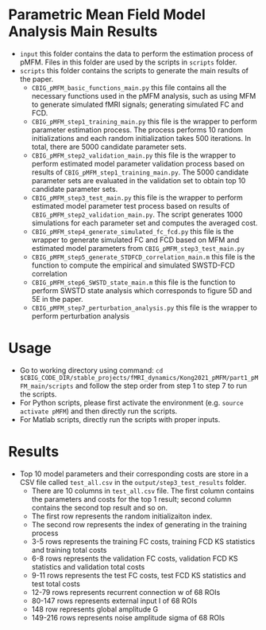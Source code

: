 # Parametric Mean Field Model Analysis Main Results
* `input` this folder contains the data to perform the estimation process of pMFM. Files in this folder are used by the scripts in `scripts` folder.
* `scripts` this folder contains the scripts to generate the main results of the paper. 
    * `CBIG_pMFM_basic_functions_main.py` this file contains all the necessary functions used in the pMFM analysis, such as using MFM to generate simulated fMRI signals; generating simulated FC and FCD.
    * `CBIG_pMFM_step1_training_main.py` this file is the wrapper to perform parameter estimation process. The process performs 10 random initializations and each random initialization takes 500 iterations. In total, there are 5000 candidate parameter sets.
    * `CBIG_pMFM_step2_validation_main.py` this file is the wrapper to perform estimated model parameter validation process based on results of `CBIG_pMFM_step1_training_main.py`. The 5000 candidate parameter sets are evaluated in the validation set to obtain top 10 candidate parameter sets.
    * `CBIG_pMFM_step3_test_main.py` this file is the wrapper to perform estimated model parameter test process based on results of `CBIG_pMFM_step2_validation_main.py`. The script generates 1000 simulations for each parameter set and computes the averaged cost.
    * `CBIG_pMFM_step4_generate_simulated_fc_fcd.py` this file is the wrapper to generate simulated FC and FCD based on MFM and estimated model parameters from `CBIG_pMFM_step3_test_main.py`
    * `CBIG_pMFM_step5_generate_STDFCD_correlation_main.m` this file is the function to compute the empirical and simulated SWSTD-FCD correlation
    * `CBIG_pMFM_step6_SWSTD_state_main.m` this file is the function to perform SWSTD state analysis which corresponds to figure 5D and 5E in the paper.
    * `CBIG_pMFM_step7_perturbation_analysis.py` this file is the wrapper to perform perturbation analysis

# Usage
* Go to working directory using command: `cd $CBIG_CODE_DIR/stable_projects/fMRI_dynamics/Kong2021_pMFM/part1_pMFM_main/scripts` and follow the step order from step 1 to step 7 to run the scripts.
* For Python scripts, please first activate the environment (e.g. `source activate pMFM`) and then directly run the scripts. 
* For Matlab scripts, directly run the scripts with proper inputs.

# Results
* Top 10 model parameters and their corresponding costs are store in a CSV file called `test_all.csv` in the `output/step3_test_results` folder.
	* There are 10 columns in `test_all.csv` file. The first column contains the parameters and costs for the top 1 result; second column contains the second top result and so on.
	* The first row represents the random initializaiton index.
	* The second row represents the index of generating in the training process
	* 3-5 rows represents the training FC costs, training FCD KS statistics and training total costs
	* 6-8 rows represents the validation FC costs, validation FCD KS statistics and validation total costs
	* 9-11 rows represents the test FC costs, test FCD KS statistics and test total costs
	* 12-79 rows represents recurrent connection w of 68 ROIs
	* 80-147 rows represents external input I of 68 ROIs
	* 148 row represents global amplitude G
	* 149-216 rows represents noise amplitude sigma of 68 ROIs
	